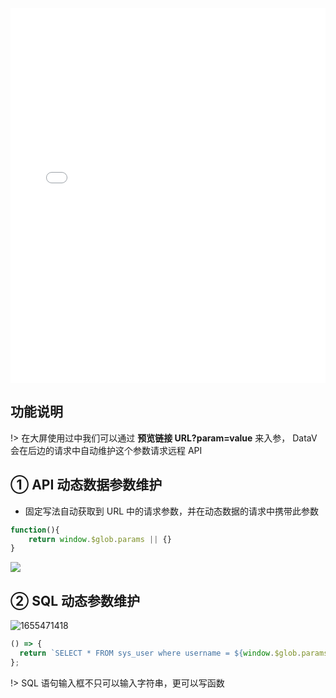 <iframe src="//player.bilibili.com/player.html?aid=215085935&bvid=BV1ya411s76v&cid=749370176&page=1&high_quality=1" scrolling="no" border="0" frameborder="no" framespacing="0" allowfullscreen="true" width="100%" height="600"> </iframe>

## 功能说明

!> 在大屏使用过中我们可以通过 **预览链接 URL?param=value** 来入参， DataV 会在后边的请求中自动维护这个参数请求远程 API

## ① API 动态数据参数维护

- 固定写法自动获取到 URL 中的请求参数，并在动态数据的请求中携带此参数

```js
function(){
    return window.$glob.params || {}
}

```

![](https://minio.pigx.vip/oss/1655470526.png)

## ② SQL 动态参数维护

![1655471418](https://minio.pigx.vip/oss/1655471418.png)

```js
() => {
  return `SELECT * FROM sys_user where username = ${window.$glob.params.username}`;
};
```

!> SQL 语句输入框不只可以输入字符串，更可以写函数

